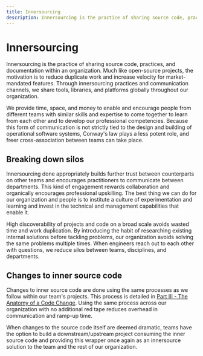 ```yaml
---
title: Innersourcing
description: Innersourcing is the practice of sharing source code, practices, and documentation within an organization. Much like open-source projects, the motivation is to reduce duplicate work and increase velocity for market-mandated features.
---
```


# Innersourcing

Innersourcing is the practice of sharing source code, practices, and documentation within an organization. Much like open-source projects, the motivation is to reduce duplicate work and increase velocity for market-mandated features. Through innersourcing practices and communication channels, we share tools, libraries, and platforms globally throughout our organization.

We provide time, space, and money to enable and encourage people from different teams with similar skills and expertise to come together to learn from each other and to develop our professional competencies. Because this form of communication is not strictly tied to the design and building of operational software systems, Conway's law plays a less potent role, and freer cross-association between teams can take place.

## Breaking down silos

Innersourcing done appropriately builds further trust between counterparts on other teams and encourages practitioners to communicate between departments. This kind of engagement rewards collaboration and organically encourages professional upskilling. The best thing we can do for our organization and people is to institute a culture of experimentation and learning and invest in the technical and management capabilities that enable it.

High discoverability of projects and code on a broad scale avoids wasted time and work duplication. By introducing the habit of researching existing internal solutions before tackling problems, our organization avoids solving the same problems multiple times. When engineers reach out to each other with questions, we reduce silos between teams, disciplines, and departments.

## Changes to inner source code

Changes to inner source code are done using the same processes as we follow within our team's projects. This process is detailed in [Part III - The Anatomy of a Code Change](http://127.0.0.1:8000/book/anatomy-of-a-code-change/). Using the same process across our organization with no additional red tape reduces overhead in communication and ramp-up time.

When changes to the source code itself are deemed dramatic, teams have the option to build a downstream/upstream project consuming the inner source code and providing this wrapper once again as an innersource solution to the team and the rest of our organization.
